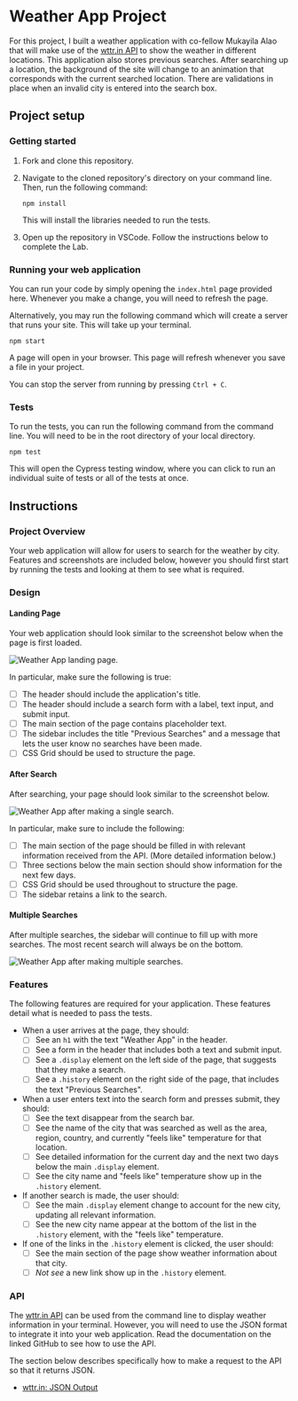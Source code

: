 # Weather App Project

For this project, I built a weather application with co-fellow Mukayila Alao that will make use of the [wttr.in API](https://github.com/chubin/wttr.in) to show the weather in different locations. This application also stores previous searches. After searching up a location, the background of the site will change to an animation that corresponds with the current searched location. There are validations in place when an invalid city is entered into the search box.

## Project setup

### Getting started

1. Fork and clone this repository.

1. Navigate to the cloned repository's directory on your command line. Then, run the following command:

   ```
   npm install
   ```

   This will install the libraries needed to run the tests.

1. Open up the repository in VSCode. Follow the instructions below to complete the Lab.

### Running your web application

You can run your code by simply opening the `index.html` page provided here. Whenever you make a change, you will need to refresh the page.

Alternatively, you may run the following command which will create a server that runs your site. This will take up your terminal.

```
npm start
```

A page will open in your browser. This page will refresh whenever you save a file in your project.

You can stop the server from running by pressing `Ctrl + C`.

### Tests

To run the tests, you can run the following command from the command line. You will need to be in the root directory of your local directory.

```
npm test
```

This will open the Cypress testing window, where you can click to run an individual suite of tests or all of the tests at once.

## Instructions

### Project Overview

Your web application will allow for users to search for the weather by city. Features and screenshots are included below, however you should first start by running the tests and looking at them to see what is required.

### Design

#### Landing Page

Your web application should look similar to the screenshot below when the page is first loaded.

![Weather App landing page.](./assets/landing.png)

In particular, make sure the following is true:

- [ ] The header should include the application's title.
- [ ] The header should include a search form with a label, text input, and submit input.
- [ ] The main section of the page contains placeholder text.
- [ ] The sidebar includes the title "Previous Searches" and a message that lets the user know no searches have been made.
- [ ] CSS Grid should be used to structure the page.

#### After Search

After searching, your page should look similar to the screenshot below.

![Weather App after making a single search.](./assets/single-search.png)

In particular, make sure to include the following:

- [ ] The main section of the page should be filled in with relevant information received from the API. (More detailed information below.)
- [ ] Three sections below the main section should show information for the next few days.
- [ ] CSS Grid should be used throughout to structure the page.
- [ ] The sidebar retains a link to the search.

#### Multiple Searches

After multiple searches, the sidebar will continue to fill up with more searches. The most recent search will always be on the bottom.

![Weather App after making multiple searches.](./assets/multiple-searches.png)

### Features

The following features are required for your application. These features detail what is needed to pass the tests.

- When a user arrives at the page, they should:
  - [ ] See an `h1` with the text "Weather App" in the header.
  - [ ] See a form in the header that includes both a text and submit input.
  - [ ] See a `.display` element on the left side of the page, that suggests that they make a search.
  - [ ] See a `.history` element on the right side of the page, that includes the text "Previous Searches".
- When a user enters text into the search form and presses submit, they should:
  - [ ] See the text disappear from the search bar.
  - [ ] See the name of the city that was searched as well as the area, region, country, and currently "feels like" temperature for that location.
  - [ ] See detailed information for the current day and the next two days below the main `.display` element.
  - [ ] See the city name and "feels like" temperature show up in the `.history` element.
- If another search is made, the user should:
  - [ ] See the main `.display` element change to account for the new city, updating all relevant information.
  - [ ] See the new city name appear at the bottom of the list in the `.history` element, with the "feels like" temperature.
- If one of the links in the `.history` element is clicked, the user should:
  - [ ] See the main section of the page show weather information about that city.
  - [ ] _Not see_ a new link show up in the `.history` element.

### API

The [wttr.in API](https://github.com/chubin/wttr.in) can be used from the command line to display weather information in your terminal. However, you will need to use the JSON format to integrate it into your web application. Read the documentation on the linked GitHub to see how to use the API.

The section below describes specifically how to make a request to the API so that it returns JSON.

- [wttr.in: JSON Output](https://github.com/chubin/wttr.in#json-output)
